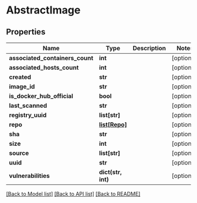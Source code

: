 # AbstractImage

## Properties
Name | Type | Description | Notes
------------ | ------------- | ------------- | -------------
**associated_containers_count** | **int** |  | [optional] 
**associated_hosts_count** | **int** |  | [optional] 
**created** | **str** |  | [optional] 
**image_id** | **str** |  | [optional] 
**is_docker_hub_official** | **bool** |  | [optional] 
**last_scanned** | **str** |  | [optional] 
**registry_uuid** | **list[str]** |  | [optional] 
**repo** | [**list[Repo]**](Repo.md) |  | [optional] 
**sha** | **str** |  | [optional] 
**size** | **int** |  | [optional] 
**source** | **list[str]** |  | [optional] 
**uuid** | **str** |  | [optional] 
**vulnerabilities** | **dict(str, int)** |  | [optional] 

[[Back to Model list]](../README.md#documentation-for-models) [[Back to API list]](../README.md#documentation-for-api-endpoints) [[Back to README]](../README.md)


